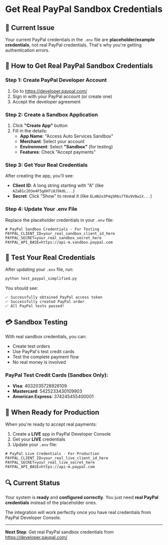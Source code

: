# Get Real PayPal Sandbox Credentials

## 🚨 Current Issue
Your current PayPal credentials in the `.env` file are **placeholder/example credentials**, not real PayPal credentials. That's why you're getting authentication errors.

## 🔧 How to Get Real PayPal Sandbox Credentials

### Step 1: Create PayPal Developer Account
1. Go to https://developer.paypal.com/
2. Sign in with your PayPal account (or create one)
3. Accept the developer agreement

### Step 2: Create a Sandbox Application
1. Click **"Create App"** button
2. Fill in the details:
   - **App Name**: "Access Auto Services Sandbox"
   - **Merchant**: Select your account
   - **Environment**: Select **"Sandbox"** (for testing)
   - **Features**: Check "Accept payments"

### Step 3: Get Your Real Credentials
After creating the app, you'll see:
- **Client ID**: A long string starting with "A" (like `AZaB1c2D3e4F5g6H7i8J9k0L...`)
- **Secret**: Click "Show" to reveal it (like `ELmN2o3P4q5R6s7T8u9V0w1X...`)

### Step 4: Update Your .env File
Replace the placeholder credentials in your `.env` file:

```env
# PayPal Sandbox Credentials - For Testing
PAYPAL_CLIENT_ID=your_real_sandbox_client_id_here
PAYPAL_SECRET=your_real_sandbox_secret_here
PAYPAL_API_BASE=https://api-m.sandbox.paypal.com
```

## 🧪 Test Your Real Credentials

After updating your `.env` file, run:
```bash
python test_paypal_simplified.py
```

You should see:
```
✅ Successfully obtained PayPal access token
✅ Successfully created PayPal order
✅ All PayPal tests passed!
```

## 💳 Sandbox Testing

With real sandbox credentials, you can:
- Create test orders
- Use PayPal's test credit cards
- Test the complete payment flow
- No real money is involved

### PayPal Test Credit Cards (Sandbox Only):
- **Visa**: 4032035728926109
- **Mastercard**: 5425233430109903
- **American Express**: 374245455400001

## 🚀 When Ready for Production

When you're ready to accept real payments:

1. Create a **LIVE** app in PayPal Developer Console
2. Get your **LIVE** credentials
3. Update your `.env` file:
```env
# PayPal Live Credentials - For Production
PAYPAL_CLIENT_ID=your_real_live_client_id_here
PAYPAL_SECRET=your_real_live_secret_here
PAYPAL_API_BASE=https://api-m.paypal.com
```

## 🔍 Current Status

Your system is **ready** and **configured correctly**. You just need **real PayPal credentials** instead of the placeholder ones.

The integration will work perfectly once you have real credentials from PayPal Developer Console.

---

**Next Step**: Get real PayPal sandbox credentials from https://developer.paypal.com/